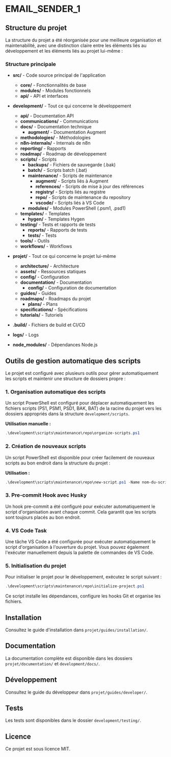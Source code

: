 # EMAIL_SENDER_1

## Structure du projet

La structure du projet a été réorganisée pour une meilleure organisation et maintenabilité, avec une distinction claire entre les éléments liés au développement et les éléments liés au projet lui-même :

### Structure principale

- **src/** - Code source principal de l'application
  - **core/** - Fonctionnalités de base
  - **modules/** - Modules fonctionnels
  - **api/** - API et interfaces

- **development/** - Tout ce qui concerne le développement
  - **api/** - Documentation API
  - **communications/** - Communications
  - **docs/** - Documentation technique
    - **augment/** - Documentation Augment
  - **methodologies/** - Méthodologies
  - **n8n-internals/** - Internals de n8n
  - **reporting/** - Rapports
  - **roadmap/** - Roadmap de développement
  - **scripts/** - Scripts
    - **backups/** - Fichiers de sauvegarde (.bak)
    - **batch/** - Scripts batch (.bat)
    - **maintenance/** - Scripts de maintenance
      - **augment/** - Scripts liés à Augment
      - **references/** - Scripts de mise à jour des références
      - **registry/** - Scripts liés au registre
      - **repo/** - Scripts de maintenance du repository
      - **vscode/** - Scripts liés à VS Code
    - **modules/** - Modules PowerShell (.psm1, .psd1)
  - **templates/** - Templates
    - **hygen/** - Templates Hygen
  - **testing/** - Tests et rapports de tests
    - **reports/** - Rapports de tests
    - **tests/** - Tests
  - **tools/** - Outils
  - **workflows/** - Workflows

- **projet/** - Tout ce qui concerne le projet lui-même
  - **architecture/** - Architecture
  - **assets/** - Ressources statiques
  - **config/** - Configuration
  - **documentation/** - Documentation
    - **config/** - Configuration de documentation
  - **guides/** - Guides
  - **roadmaps/** - Roadmaps du projet
    - **plans/** - Plans
  - **specifications/** - Spécifications
  - **tutorials/** - Tutoriels

- **.build/** - Fichiers de build et CI/CD
- **logs/** - Logs
- **node_modules/** - Dépendances Node.js

## Outils de gestion automatique des scripts

Le projet est configuré avec plusieurs outils pour gérer automatiquement les scripts et maintenir une structure de dossiers propre :

### 1. Organisation automatique des scripts

Un script PowerShell est configuré pour déplacer automatiquement les fichiers scripts (PS1, PSM1, PSD1, BAK, BAT) de la racine du projet vers les dossiers appropriés dans la structure `development/scripts`.

**Utilisation manuelle :**
```powershell
.\development\scripts\maintenance\repo\organize-scripts.ps1
```

### 2. Création de nouveaux scripts

Un script PowerShell est disponible pour créer facilement de nouveaux scripts au bon endroit dans la structure du projet :

**Utilisation :**
```powershell
.\development\scripts\maintenance\repo\new-script.ps1 -Name nom-du-script -Category maintenance/sous-dossier -Description "Description du script" -Author "Votre Nom"
```

### 3. Pre-commit Hook avec Husky

Un hook pre-commit a été configuré pour exécuter automatiquement le script d'organisation avant chaque commit. Cela garantit que les scripts sont toujours placés au bon endroit.

### 4. VS Code Task

Une tâche VS Code a été configurée pour exécuter automatiquement le script d'organisation à l'ouverture du projet. Vous pouvez également l'exécuter manuellement depuis la palette de commandes de VS Code.

### 5. Initialisation du projet

Pour initialiser le projet pour le développement, exécutez le script suivant :

```powershell
.\development\scripts\maintenance\repo\initialize-project.ps1
```

Ce script installe les dépendances, configure les hooks Git et organise les fichiers.

## Installation

Consultez le guide d'installation dans `projet/guides/installation/`.

## Documentation

La documentation complète est disponible dans les dossiers `projet/documentation/` et `development/docs/`.

## Développement

Consultez le guide du développeur dans `projet/guides/developer/`.

## Tests

Les tests sont disponibles dans le dossier `development/testing/`.

## Licence

Ce projet est sous licence MIT.
